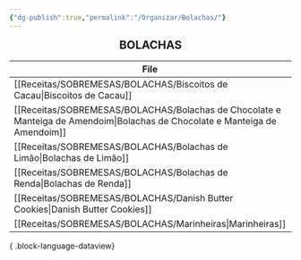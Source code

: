 ```yaml
---
{"dg-publish":true,"permalink":"/Organizar/Bolachas/"}
---
```


<div style="text-align: center;"> <span style="font-size: 20px;"><b>BOLACHAS</b></span> </div>

| File                                                                                                                           | Foto                                  | tags |
| ------------------------------------------------------------------------------------------------------------------------------ | ------------------------------------- | ---- |
| [[Receitas/SOBREMESAS/BOLACHAS/Biscoitos de Cacau\|Biscoitos de Cacau]]                                                     | ![](https://i.imgur.com/MjbNHCp.jpeg) | 💚ok |
| [[Receitas/SOBREMESAS/BOLACHAS/Bolachas de Chocolate e Manteiga de Amendoim\|Bolachas de Chocolate e Manteiga de Amendoim]] | \-                                    | 💚ok |
| [[Receitas/SOBREMESAS/BOLACHAS/Bolachas de Limão\|Bolachas de Limão]]                                                       | ![](https://i.imgur.com/dvIxerK.png)  | 💚ok |
| [[Receitas/SOBREMESAS/BOLACHAS/Bolachas de Renda\|Bolachas de Renda]]                                                       | \-                                    | 💚ok |
| [[Receitas/SOBREMESAS/BOLACHAS/Danish Butter Cookies\|Danish Butter Cookies]]                                               | \-                                    | 💚ok |
| [[Receitas/SOBREMESAS/BOLACHAS/Marinheiras\|Marinheiras]]                                                                   | \-                                    | 💚ok |

{ .block-language-dataview}
